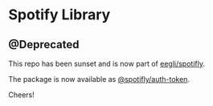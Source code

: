 # Spotify Library

## @Deprecated

This repo has been sunset and is now part of [eegli/spotifly](https://github.com/eegli/spotifly).

The package is now available as [@spotifly/auth-token](https://spotifly.nougat.dev/docs/packages/auth-token).

Cheers!
